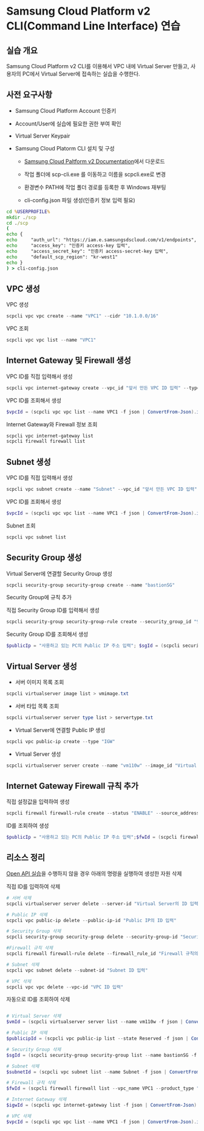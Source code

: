 # Samsung Cloud Platform v2 CLI(Command Line Interface) 연습

## 실습 개요

Samsung Cloud Platform v2 CLI를 이용해서 VPC 내에 Virtual Server 만들고, 사용자의 PC에서 Virtual Server에 접속하는 실습을 수행한다.

## 사전 요구사항

- Samsung Cloud Platform Account 인증키

- Account/User에 실습에 필요한 권한 부여 확인

- Virtual Server Keypair

- Samsung Cloud Platorm CLI 설치 및 구성

    - [Samsung Cloud Paltform v2 Documentation](https://docs.e.samsungsdscloud.com/clireference/cli-common/)에서 다운로드

    - 작업 폴더에 scp-cli.exe 를 이동하고 이름을 scpcli.exe로 변경
    - 환경변수 PATH에 작업 폴더 경로를 등록한 후 Windows 재부팅
    - cli-config.json 파일 생성(인증키 정보 입력 필요)

```cmd
cd %USERPROFILE%
mkdir ./scp
cd ./scp
(
echo {
echo     "auth_url": "https://iam.e.samsungsdscloud.com/v1/endpoints",
echo     "access_key": "인증키 access-key 입력",
echo     "access_secret_key": "인증키 access-secret-key 입력",
echo     "default_scp_region": "kr-west1"
echo }
) > cli-config.json
```

## VPC 생성

VPC 생성

```powershell
scpcli vpc vpc create --name "VPC1" --cidr "10.1.0.0/16"
```

VPC 조회

```powershell
scpcli vpc vpc list --name "VPC1"
```

## Internet Gateway 및 Firewall 생성

VPC ID를 직접 입력해서 생성

```powershell
scpcli vpc internet-gateway create --vpc_id "앞서 만든 VPC ID 입력" --type "IGW" --firewall_enabled "true"
```

VPC ID를 조회해서 생성

```powershell
$vpcId = (scpcli vpc vpc list --name VPC1 -f json | ConvertFrom-Json).id; scpcli vpc internet-gateway create --vpc_id $vpcId --type "IGW" --firewall_enabled "true"
```

Internet Gateway와 Firewall 정보 조회

```powershell
scpcli vpc internet-gateway list
scpcli firewall firewall list
```

## Subnet 생성

VPC ID를 직접 입력해서 생성

```powershell
scpcli vpc subnet create --name "Subnet" --vpc_id "앞서 만든 VPC ID 입력" --cidr "10.1.1.0/24" --type "GENERAL"
```

VPC ID를 조회해서 생성

```powershell
$vpcId = (scpcli vpc vpc list --name VPC1 -f json | ConvertFrom-Json).id; scpcli vpc subnet create --name "Subnet" --vpc_id $vpcId --cidr "10.1.1.0/24" --type "GENERAL"
```

Subnet 조회

```powershell
scpcli vpc subnet list
```  

## Security Group 생성

Virtual Server에 연결할 Security Group 생성

```powershell
scpcli security-group security-group create --name "bastionSG"  
```

Security Group에 규칙 추가

직접 Security Group ID를 입력해서 생성

```powershell
scpcli security-group security-group-rule create --security_group_id "앞서 만든 Security Group ID 입력" --direction "ingress" --protocol "tcp" --port_range_min "3389" --port_range_max "3389" --remote_ip_prefix "사용하고 있는 PC의 Public IP 입력"
```

Security Group ID를 조회해서 생성

```powershell
$publicIp = "사용하고 있는 PC의 Public IP 주소 입력"; $sgId = (scpcli security-group security-group list --name bastionSG -f json | ConvertFrom-Json).id; scpcli security-group security-group-rule create --security_group_id $sgId --direction "ingress" --protocol "tcp" --port_range_min "3389" --port_range_max "3389" --remote_ip_prefix $publicIp
```

## Virtual Server 생성

- 서버 이미지 목록 조회

```powershell
scpcli virtualserver image list > vmimage.txt
```

- 서버 타입 목록 조회

```powershell
scpcli virtualserver server type list > servertype.txt
```

- Virtual Server에 연결할 Public IP 생성

```powershell
scpcli vpc public-ip create --type "IGW"
```

- Virtual Server 생성

```powershell
scpcli virtualserver server create --name "vm110w" --image_id "Virtual Server 생성에 사용할 운영체제의 이미지 ID 입력" --server_type_id "s1v1m2" --networks '{\"public_ip_id\": \"앞서 만든 Public IP의 ID 입력 \", \"subnet_id\": \"앞서 만든 Subnet의 ID 입력 \"}' --security_groups "앞서 만든 Serurity Group ID 입력" --keypair_name "mykey" --volumes '{\"boot_index\" : 0, \"delete_on_termination\": false, \"size\": 32, \"source_type\": \"image\", \"type\": \"SSD\"}'
```

## Internet Gateway Firewall 규칙 추가

직접 설정값을 입력하여 생성

```powershell
scpcli firewall firewall-rule create --status "ENABLE" --source_address "사용하고 있는 PC의 Public IP 주소 입력" --service '{\"service_type\": \"TCP\", \"service_value\": \"3389\"}' --direction "INBOUND" --destination_address 10.1.1.0/24 --action "ALLOW" --firewall_id "IGW Firewall ID 입력"
```

ID를 조회하여 생성

```powershell
$publicIp = "사용하고 있는 PC의 Public IP 주소 입력";$fwId = (scpcli firewall firewall list --vpc_name VPC1 --product_type "IGW" -f json | ConvertFrom-Json).id; scpcli firewall firewall-rule create --status "ENABLE" --source_address $publicIp --service '{\"service_type\": \"TCP\", \"service_value\": \"3389\"}' --direction "INBOUND" --destination_address "10.1.1.0/24" --action "ALLOW" --firewall_id $fwId
```

## 리소스 정리

[Open API 실습](openapi.md)을 수행하지 않을 경우 아래의 명령을 실행하여 생성한 자원 삭제

직접 ID를 입력하여 삭제

```powershell
# 서버 삭제
scpcli virtualserver server delete --server-id "Virtual Server의 ID 입력"

# Public IP 삭제
scpcli vpc public-ip delete --public-ip-id "Public IP의 ID 입력"

# Security Group 삭제
scpcli security-group security-group delete --security-group-id "Security Group의 ID 입력"

#Firewall 규칙 삭제
scpcli firewall firewall-rule delete --firewall_rule_id "Firewall 규칙의 ID 입력"

# Subnet 삭제
scpcli vpc subnet delete --subnet-id "Subnet ID 입력"

# VPC 삭제
scpcli vpc vpc delete --vpc-id "VPC ID 입력"
```

자동으로 ID를 조회하여 삭제

```powershell

# Virtual Server 삭제
$vmId = (scpcli virtualserver server list --name vm110w -f json | ConvertFrom-Json).id; scpcli virtualserver server delete --server_id $vmId

# Public IP 삭제
$publicipId = (scpcli vpc public-ip list --state Reserved -f json | ConvertFrom-Json).id; scpcli vpc public-ip delete --public_ip_id $publicipId

# Security Group 삭제
$sgId = (scpcli security-group security-group list --name bastionSG -f json | ConvertFrom-Json).id; scpcli security-group security-group delete --security_group_id $sgId

# Subnet 삭제
$subnetId = (scpcli vpc subnet list --name Subnet -f json | ConvertFrom-Json).id; scpcli vpc subnet delete --subnet_id $subnetId

# Firewall 규칙 삭제
$fwId = (scpcli firewall firewall list --vpc_name VPC1 --product_type "IGW" -f json | ConvertFrom-Json).id; scpcli firewall firewall-rule delete --firewall_id $fwId

# Internet Gateway 삭제
$igwId = (scpcli vpc internet-gateway list -f json | ConvertFrom-Json).id; scpcli vpc internet-gateway delete --internet_gateway_id $igwId

# VPC 삭제
$vpcId = (scpcli vpc vpc list --name VPC1 -f json | ConvertFrom-Json).id; scpcli vpc vpc delete --vpc_id $vpcId
```

